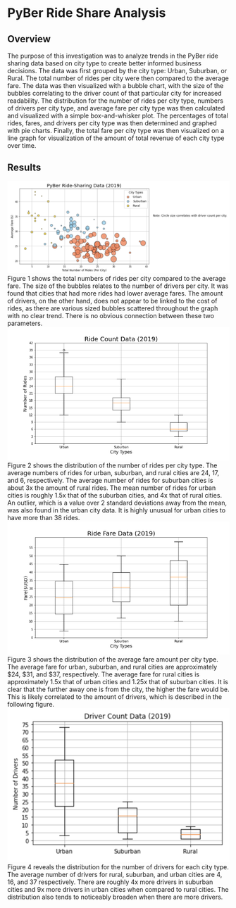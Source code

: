 # PyBer Ride Share Analysis
## Overview
The purpose of this investigation was to analyze trends in the PyBer ride sharing data based on city type to create better informed business decisions. The data was first grouped by the city type: Urban, Suburban, or Rural. The total number of rides per city were then compared to the average fare. The data was then visualized with a bubble chart, with the size of the bubbles correlating to the driver count of that particular city for increased readability. The distribution for the number of rides per city type, numbers of drivers per city type, and average fare per city type was then calculated and visualized with a simple box-and-whisker plot. The percentages of total rides, fares, and drivers per city type was then determined and graphed with pie charts. Finally, the total fare per city type was then visualized on a line graph for visualization of the amount of total revenue of each city type over time.

## Results
![Fig1](https://github.com/carrotdip/Pyber_Analysis/blob/main/analysis/Fig1.png)\
Figure 1 shows the total numbers of rides per city compared to the average fare. The size of the bubbles relates to the number of drivers per city. It was found that cities that had more rides had lower average fares. The amount of drivers, on the other hand, does not appear to be linked to the cost of rides, as there are various sized bubbles scattered throughout the graph with no clear trend. There is no obvious connection between these two parameters. 
![Fig2](https://github.com/carrotdip/Pyber_Analysis/blob/main/analysis/Fig2.png)\
Figure 2 shows the distribution of the number of rides per city type. The average numbers of rides for urban, suburban, and rural cities are 24, 17, and 6, respectively. The average number of rides for suburban cities is about 3x the amount of rural rides. The mean number of rides for urban cities is roughly 1.5x that of the suburban cities, and 4x that of rural cities. An outlier, which is a value over 2 standard deviations away from the mean, was also found in the urban city data. It is highly unusual for urban cities to have more than 38 rides. 
![Fig3](https://github.com/carrotdip/Pyber_Analysis/blob/main/analysis/Fig3.png)\
Figure 3 shows the distribution of the average fare amount per city type. The average fare for urban, suburban, and rural cities are approximately $24, $31, and $37, respectively. The average fare for rural cities is approximately 1.5x that of urban cities and 1.25x that of suburban cities. It is clear that the further away one is from the city, the higher the fare would be. This is likely correlated to the amount of drivers, which is described in the following figure.
![Fig4](https://github.com/carrotdip/Pyber_Analysis/blob/main/analysis/Fig4.png)\
Figure 4 reveals the distribution for the number of drivers for each city type. The average number of drivers for rural, suburban, and urban cities are 4, 16, and 37 respectively. There are roughly 4x more drivers in suburban cities and 9x more drivers in urban cities when compared to rural cities. The distribution also tends to noticeably broaden when there are more drivers. 
